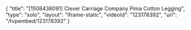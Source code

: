 {
    "title": "[1508436091] Clever Carriage Company Pima Cotton Legging",
    "type": "solo",
    "layout": "iframe-static",
    "videoId": "123178392",
    "url": "\/tvpembed\/123178392"
}